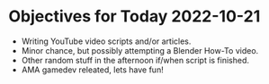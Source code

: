 # Objectives for Today 2022-10-21

- Writing YouTube video scripts and/or articles.
- Minor chance, but possibly attempting a Blender How-To video.
- Other random stuff in the afternoon if/when script is finished.
- AMA gamedev releated, lets have fun!
